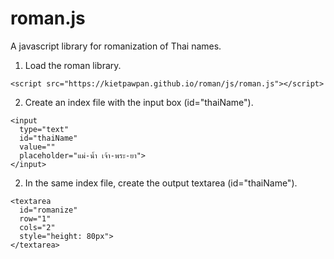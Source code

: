 # roman.js
A javascript library for romanization of Thai names.

1. Load the roman library.
```
<script src="https://kietpawpan.github.io/roman/js/roman.js"></script>
```

2. Create an index file with the input box (id="thaiName").
```
<input  
  type="text" 
  id="thaiName" 
  value="" 
  placeholder="แม่-น้ำ เจ้า-พระ-ยา">
</input>
```

2. In the same index file, create the output textarea (id="thaiName").
```
<textarea 
  id="romanize" 
  row="1" 
  cols="2" 
  style="height: 80px">
</textarea>
```
